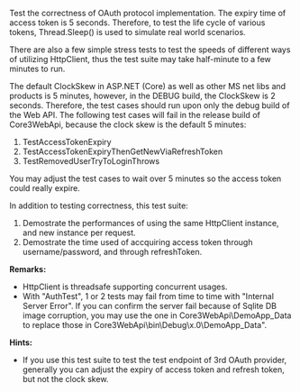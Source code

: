 ﻿Test the correctness of OAuth protocol implementation. The expiry time of access token is 5 seconds. Therefore, to test the life cycle of various tokens, Thread.Sleep() is used to simulate real world scenarios.

There are also a few simple stress tests to test the speeds of different ways of utilizing HttpClient, thus the test suite may take half-minute to a few minutes to run.

The default ClockSkew in ASP.NET (Core) as well as other MS net libs and products is 5 minutes, however, in the DEBUG build, the ClockSkew is 2 seconds. Therefore, the test cases should run upon only the debug build of the Web API. The following test cases will fail in the release build of Core3WebApi, because the clock skew is the default 5 minutes:
1. TestAccessTokenExpiry
1. TestAccessTokenExpiryThenGetNewViaRefreshToken
1. TestRemovedUserTryToLoginThrows

You may adjust the test cases to wait over 5 minutes so the access token could really expire.


In addition to testing correctness, this test suite:
1. Demostrate the performances of using the same HttpClient instance, and new instance per request.
1. Demostrate the time used of accquiring access token through username/password, and through refreshToken.


**Remarks:**

* HttpClient is threadsafe supporting concurrent usages.
* With "AuthTest", 1 or 2 tests may fail from time to time with "Internal Server Error". If you can confirm the server fail because of Sqlite DB image corruption, you may use the one in Core3WebApi\DemoApp_Data to replace those in Core3WebApi\bin\Debug\x.0\DemoApp_Data".

**Hints:**

* If you use this test suite to test the test endpoint of 3rd OAuth provider, generally you can adjust the expiry of access token and refresh token, but not the clock skew.